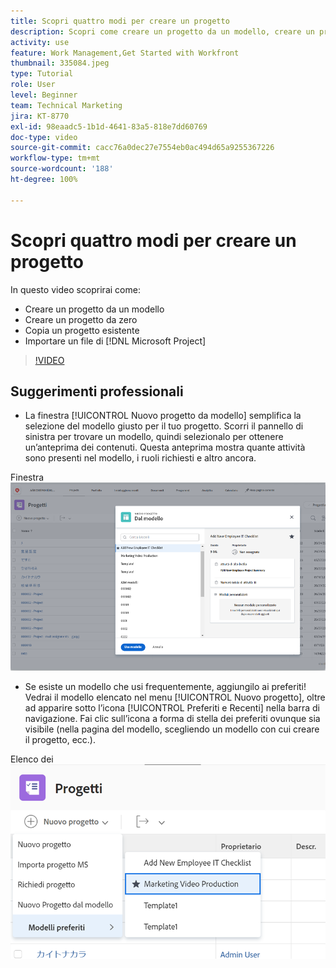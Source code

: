 ```yaml
---
title: Scopri quattro modi per creare un progetto
description: Scopri come creare un progetto da un modello, creare un progetto da zero, copiare un progetto esistente o importare un file di  [!DNL Microsoft Project] .
activity: use
feature: Work Management,Get Started with Workfront
thumbnail: 335084.jpeg
type: Tutorial
role: User
level: Beginner
team: Technical Marketing
jira: KT-8770
exl-id: 98eaadc5-1b1d-4641-83a5-818e7dd60769
doc-type: video
source-git-commit: cacc76a0dec27e7554eb0ac494d65a9255367226
workflow-type: tm+mt
source-wordcount: '188'
ht-degree: 100%

---
```


# Scopri quattro modi per creare un progetto

In questo video scoprirai come:

* Creare un progetto da un modello
* Creare un progetto da zero
* Copia un progetto esistente
* Importare un file di [!DNL Microsoft Project]

>[!VIDEO](https://video.tv.adobe.com/v/335084/?quality=12&learn=on)

## Suggerimenti professionali

* La finestra [!UICONTROL Nuovo progetto da modello] semplifica la selezione del modello giusto per il tuo progetto. Scorri il pannello di sinistra per trovare un modello, quindi selezionalo per ottenere un’anteprima dei contenuti. Questa anteprima mostra quante attività sono presenti nel modello, i ruoli richiesti e altro ancora.

Finestra ![[!UICONTROL Nuovo progetto da modello]](assets/planner-fund-new-project-from-template-window.png)

* Se esiste un modello che usi frequentemente, aggiungilo ai preferiti! Vedrai il modello elencato nel menu [!UICONTROL Nuovo progetto], oltre ad apparire sotto l’icona [!UICONTROL Preferiti e Recenti] nella barra di navigazione. Fai clic sull’icona a forma di stella dei preferiti ovunque sia visibile (nella pagina del modello, scegliendo un modello con cui creare il progetto, ecc.).

Elenco dei ![[!UICONTROL Modelli preferiti] sotto il pulsante [!UICONTROL Nuovo progetto]](assets/planner-fund-template-favorites.png)

<!---
learn more:
create a project using a template
create a project
copy a project
import a project from Microsoft Project
--->
